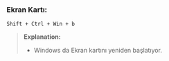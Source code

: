 ### Ekran Kartı:

```shortcut
Shift + Ctrl + Win + b
```
> **Explanation:**
> + Windows da Ekran kartını yeniden başlatıyor.